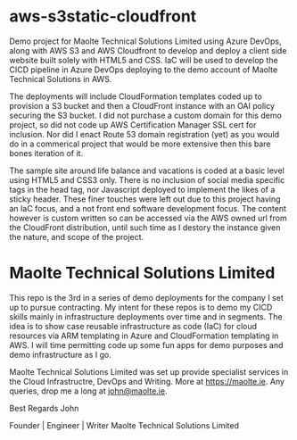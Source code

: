# aws-s3static-cloudfront
Demo project for Maolte Technical Solutions Limited using Azure DevOps, along with AWS S3 and AWS Cloudfront to develop and deploy a client side website built solely with HTML5 and CSS. IaC will be used to develop the CICD pipeline in Azure DevOps deploying to the demo account of Maolte Technical Solutions in AWS. 

The deployments will include CloudFormation templates coded up to provision a S3 bucket and then a CloudFront instance with an OAI policy securing the S3 bucket. I did not purchase a custom domain for this demo project, so did not code up AWS Certification Manager SSL cert for inclusion. Nor did I enact Route 53 domain registration (yet) as you would do in a commerical project that would be more extensive then this bare bones iteration of it.

The sample site around life balance and vacations is coded at a basic level using HTML5 and CSS3 only. There is no inclusion of social media specific tags in the head tag, nor Javascript deployed to implement the likes of a sticky header. These finer touches were left out due to this project having an IaC focus, and a not front end software development focus. The content however is custom written so can be accessed via the AWS owned url from the CloudFront distribution, until such time as I destory the instance given the nature, and scope of the project.

# Maolte Technical Solutions Limited 
This repo is the 3rd in a series of demo deployments for the company I set up to pursue contracting. My intent for these repos is to demo my CICD skills mainly in infrastructure deployments over time and in segments. The idea is to show case reusable infrastructure as code (IaC) for cloud resources via ARM templating in Azure and CloudFormation templating in AWS. I will time permitting code up some fun apps for demo purposes and demo infrastructure as I go. 

Maolte Technical Solutions Limited was set up provide specialist services in the Cloud Infrastructre, DevOps and Writing. More at https://maolte.ie. Any queries, drop me a long at john@maolte.ie.

Best Regards
John

Founder | Engineer | Writer
Maolte Technical Solutions Limited